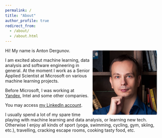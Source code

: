 ```yaml
---
permalink: /
title: "About"
author_profile: true
redirect_from: 
  - /about/
  - /about.html
---
```


<img align="right" src="images/profile.jpg" alt="Photo" style="width: 210px; border-radius: 10px; padding: 8px 8px 8px 8px"/>

Hi! My name is Anton Dergunov.

I am excited about machine learning, data analysis and software engineering
in general. At the moment I work as a Senior Applied Scientist at Microsoft
on various machine learning projects.

Before Microsoft, I was working at [Yandex][yandex], Intel and some
other companies.

You may access [my LinkedIn account][linkedin].

I usually spend a lot of my spare time playing with machine learning and
data analysis, or learning new tech. Otherwise I enjoy all kinds of sport
(yoga, swimming, cycling, gym, skiing, etc.), travelling,
cracking escape rooms, cooking tasty food, etc.

[yandex]: https://yandex.com/company/
[linkedin]: https://www.linkedin.com/in/anton-dergunov-ba00a110/

